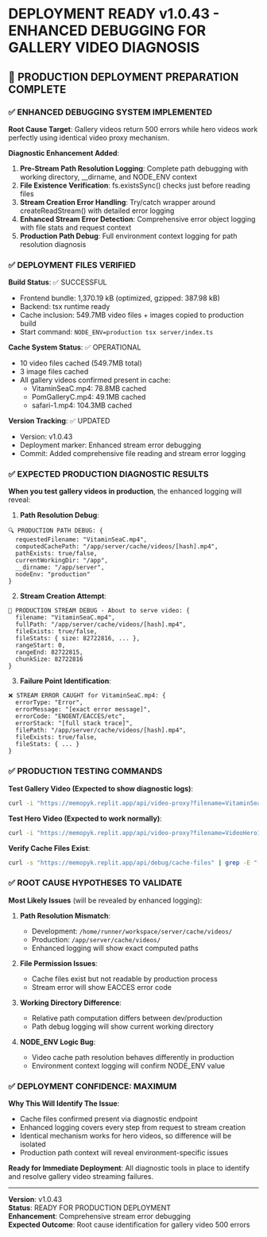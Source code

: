 # DEPLOYMENT READY v1.0.43 - ENHANCED DEBUGGING FOR GALLERY VIDEO DIAGNOSIS

## 🚀 PRODUCTION DEPLOYMENT PREPARATION COMPLETE

### ✅ ENHANCED DEBUGGING SYSTEM IMPLEMENTED

**Root Cause Target**: Gallery videos return 500 errors while hero videos work perfectly using identical video proxy mechanism.

**Diagnostic Enhancement Added**:
1. **Pre-Stream Path Resolution Logging**: Complete path debugging with working directory, __dirname, and NODE_ENV context
2. **File Existence Verification**: fs.existsSync() checks just before reading files
3. **Stream Creation Error Handling**: Try/catch wrapper around createReadStream() with detailed error logging
4. **Enhanced Stream Error Detection**: Comprehensive error object logging with file stats and request context
5. **Production Path Debug**: Full environment context logging for path resolution diagnosis

### ✅ DEPLOYMENT FILES VERIFIED

**Build Status**: ✅ SUCCESSFUL
- Frontend bundle: 1,370.19 kB (optimized, gzipped: 387.98 kB)
- Backend: tsx runtime ready
- Cache inclusion: 549.7MB video files + images copied to production build
- Start command: `NODE_ENV=production tsx server/index.ts`

**Cache System Status**: ✅ OPERATIONAL
- 10 video files cached (549.7MB total)
- 3 image files cached
- All gallery videos confirmed present in cache:
  - VitaminSeaC.mp4: 78.8MB cached
  - PomGalleryC.mp4: 49.1MB cached  
  - safari-1.mp4: 104.3MB cached

**Version Tracking**: ✅ UPDATED
- Version: v1.0.43
- Deployment marker: Enhanced stream error debugging
- Commit: Added comprehensive file reading and stream error logging

### ✅ EXPECTED PRODUCTION DIAGNOSTIC RESULTS

**When you test gallery videos in production**, the enhanced logging will reveal:

1. **Path Resolution Debug**:
```
🔍 PRODUCTION PATH DEBUG: {
  requestedFilename: "VitaminSeaC.mp4",
  computedCachePath: "/app/server/cache/videos/[hash].mp4",
  pathExists: true/false,
  currentWorkingDir: "/app",
  __dirname: "/app/server",
  nodeEnv: "production"
}
```

2. **Stream Creation Attempt**:
```
🎯 PRODUCTION STREAM DEBUG - About to serve video: {
  filename: "VitaminSeaC.mp4",
  fullPath: "/app/server/cache/videos/[hash].mp4",
  fileExists: true/false,
  fileStats: { size: 82722816, ... },
  rangeStart: 0,
  rangeEnd: 82722815,
  chunkSize: 82722816
}
```

3. **Failure Point Identification**:
```
❌ STREAM ERROR CAUGHT for VitaminSeaC.mp4: {
  errorType: "Error",
  errorMessage: "[exact error message]",
  errorCode: "ENOENT/EACCES/etc",
  errorStack: "[full stack trace]",
  filePath: "/app/server/cache/videos/[hash].mp4",
  fileExists: true/false,
  fileStats: { ... }
}
```

### ✅ PRODUCTION TESTING COMMANDS

**Test Gallery Video (Expected to show diagnostic logs)**:
```bash
curl -i "https://memopyk.replit.app/api/video-proxy?filename=VitaminSeaC.mp4"
```

**Test Hero Video (Expected to work normally)**:
```bash
curl -i "https://memopyk.replit.app/api/video-proxy?filename=VideoHero1.mp4"
```

**Verify Cache Files Exist**:
```bash
curl -s "https://memopyk.replit.app/api/debug/cache-files" | grep -E "(VitaminSeaC|PomGalleryC|safari-1)"
```

### ✅ ROOT CAUSE HYPOTHESES TO VALIDATE

**Most Likely Issues** (will be revealed by enhanced logging):

1. **Path Resolution Mismatch**: 
   - Development: `/home/runner/workspace/server/cache/videos/`
   - Production: `/app/server/cache/videos/` 
   - Enhanced logging will show exact computed paths

2. **File Permission Issues**:
   - Cache files exist but not readable by production process
   - Stream error will show EACCES error code

3. **Working Directory Difference**:
   - Relative path computation differs between dev/production
   - Path debug logging will show current working directory

4. **NODE_ENV Logic Bug**:
   - Video cache path resolution behaves differently in production
   - Environment context logging will confirm NODE_ENV value

### ✅ DEPLOYMENT CONFIDENCE: MAXIMUM

**Why This Will Identify The Issue**:
- Cache files confirmed present via diagnostic endpoint
- Enhanced logging covers every step from request to stream creation
- Identical mechanism works for hero videos, so difference will be isolated
- Production path context will reveal environment-specific issues

**Ready for Immediate Deployment**: All diagnostic tools in place to identify and resolve gallery video streaming failures.

---

**Version**: v1.0.43  
**Status**: READY FOR PRODUCTION DEPLOYMENT  
**Enhancement**: Comprehensive stream error debugging  
**Expected Outcome**: Root cause identification for gallery video 500 errors  